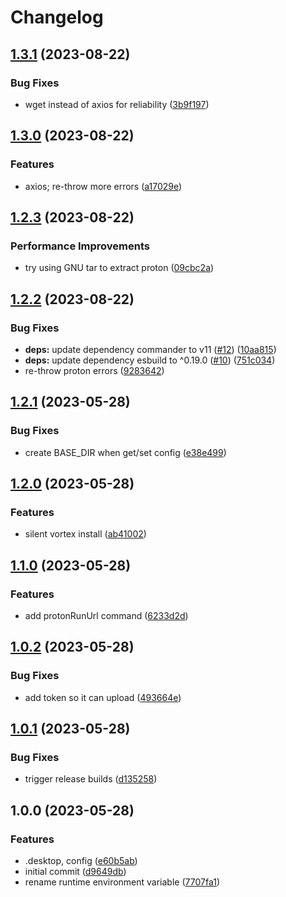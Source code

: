 # Changelog

## [1.3.1](https://github.com/pikdum/vortex-linux/compare/v1.3.0...v1.3.1) (2023-08-22)


### Bug Fixes

* wget instead of axios for reliability ([3b9f197](https://github.com/pikdum/vortex-linux/commit/3b9f1970dee1056293221e08532391a6500418f5))

## [1.3.0](https://github.com/pikdum/vortex-linux/compare/v1.2.3...v1.3.0) (2023-08-22)


### Features

* axios; re-throw more errors ([a17029e](https://github.com/pikdum/vortex-linux/commit/a17029e9e52dce3285258e1d0a74210fefb2d239))

## [1.2.3](https://github.com/pikdum/vortex-linux/compare/v1.2.2...v1.2.3) (2023-08-22)


### Performance Improvements

* try using GNU tar to extract proton ([09cbc2a](https://github.com/pikdum/vortex-linux/commit/09cbc2a3a97dd4397955d370bc127b18c0e7c727))

## [1.2.2](https://github.com/pikdum/vortex-linux/compare/v1.2.1...v1.2.2) (2023-08-22)


### Bug Fixes

* **deps:** update dependency commander to v11 ([#12](https://github.com/pikdum/vortex-linux/issues/12)) ([10aa815](https://github.com/pikdum/vortex-linux/commit/10aa815a1149fd49152520385ef1914685a5e686))
* **deps:** update dependency esbuild to ^0.19.0 ([#10](https://github.com/pikdum/vortex-linux/issues/10)) ([751c034](https://github.com/pikdum/vortex-linux/commit/751c03409b48d563924e5c1c61617976e03ea92e))
* re-throw proton errors ([9283642](https://github.com/pikdum/vortex-linux/commit/92836423a5c77b2fff7efdae0d6b12787b2a9046))

## [1.2.1](https://github.com/pikdum/vortex-linux/compare/v1.2.0...v1.2.1) (2023-05-28)


### Bug Fixes

* create BASE_DIR when get/set config ([e38e499](https://github.com/pikdum/vortex-linux/commit/e38e499f719cd3dc166ec3cc17919d3aaa5a8e40))

## [1.2.0](https://github.com/pikdum/vortex-linux/compare/v1.1.0...v1.2.0) (2023-05-28)


### Features

* silent vortex install ([ab41002](https://github.com/pikdum/vortex-linux/commit/ab410026352b731bf01989d4a3095bd8e306375d))

## [1.1.0](https://github.com/pikdum/vortex-linux/compare/v1.0.2...v1.1.0) (2023-05-28)


### Features

* add protonRunUrl command ([6233d2d](https://github.com/pikdum/vortex-linux/commit/6233d2d5deffcada7d3145f258d05936591412ec))

## [1.0.2](https://github.com/pikdum/vortex-linux/compare/v1.0.1...v1.0.2) (2023-05-28)


### Bug Fixes

* add token so it can upload ([493664e](https://github.com/pikdum/vortex-linux/commit/493664ed5d28751d9bf5d4af077e81c3b346f276))

## [1.0.1](https://github.com/pikdum/vortex-linux/compare/v1.0.0...v1.0.1) (2023-05-28)


### Bug Fixes

* trigger release builds ([d135258](https://github.com/pikdum/vortex-linux/commit/d13525804a73b90a62f3c576792271543eeb9be6))

## 1.0.0 (2023-05-28)


### Features

* .desktop, config ([e60b5ab](https://github.com/pikdum/vortex-linux/commit/e60b5abbbda7aa6bab1ea9aa564f4903e0371c1a))
* initial commit ([d9649db](https://github.com/pikdum/vortex-linux/commit/d9649dbb6b92de603581e598b7a20c2c14a0c6f1))
* rename runtime environment variable ([7707fa1](https://github.com/pikdum/vortex-linux/commit/7707fa170d58c124e8b7f745f3cdc6d85312f2cb))
